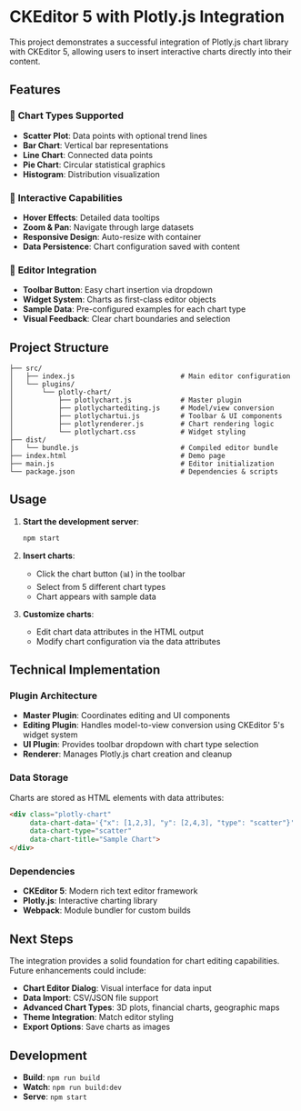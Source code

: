 # CKEditor 5 with Plotly.js Integration

This project demonstrates a successful integration of Plotly.js chart library with CKEditor 5, allowing users to insert interactive charts directly into their content.

## Features

### 🎯 **Chart Types Supported**
- **Scatter Plot**: Data points with optional trend lines
- **Bar Chart**: Vertical bar representations
- **Line Chart**: Connected data points
- **Pie Chart**: Circular statistical graphics
- **Histogram**: Distribution visualization

### 🎨 **Interactive Capabilities**
- **Hover Effects**: Detailed data tooltips
- **Zoom & Pan**: Navigate through large datasets
- **Responsive Design**: Auto-resize with container
- **Data Persistence**: Chart configuration saved with content

### 🔧 **Editor Integration**
- **Toolbar Button**: Easy chart insertion via dropdown
- **Widget System**: Charts as first-class editor objects
- **Sample Data**: Pre-configured examples for each chart type
- **Visual Feedback**: Clear chart boundaries and selection

## Project Structure

```
├── src/
│   ├── index.js                          # Main editor configuration
│   └── plugins/
│       └── plotly-chart/
│           ├── plotlychart.js            # Master plugin
│           ├── plotlychartediting.js     # Model/view conversion
│           ├── plotlychartui.js          # Toolbar & UI components
│           ├── plotlyrenderer.js         # Chart rendering logic
│           └── plotlychart.css           # Widget styling
├── dist/
│   └── bundle.js                         # Compiled editor bundle
├── index.html                            # Demo page
├── main.js                               # Editor initialization
└── package.json                          # Dependencies & scripts
```

## Usage

1. **Start the development server**:
   ```bash
   npm start
   ```

2. **Insert charts**:
   - Click the chart button (📊) in the toolbar
   - Select from 5 different chart types
   - Chart appears with sample data

3. **Customize charts**:
   - Edit chart data attributes in the HTML output
   - Modify chart configuration via the data attributes

## Technical Implementation

### Plugin Architecture
- **Master Plugin**: Coordinates editing and UI components
- **Editing Plugin**: Handles model-to-view conversion using CKEditor 5's widget system
- **UI Plugin**: Provides toolbar dropdown with chart type selection
- **Renderer**: Manages Plotly.js chart creation and cleanup

### Data Storage
Charts are stored as HTML elements with data attributes:
```html
<div class="plotly-chart" 
     data-chart-data='{"x": [1,2,3], "y": [2,4,3], "type": "scatter"}'
     data-chart-type="scatter"
     data-chart-title="Sample Chart">
</div>
```

### Dependencies
- **CKEditor 5**: Modern rich text editor framework
- **Plotly.js**: Interactive charting library
- **Webpack**: Module bundler for custom builds

## Next Steps

The integration provides a solid foundation for chart editing capabilities. Future enhancements could include:

- **Chart Editor Dialog**: Visual interface for data input
- **Data Import**: CSV/JSON file support
- **Advanced Chart Types**: 3D plots, financial charts, geographic maps
- **Theme Integration**: Match editor styling
- **Export Options**: Save charts as images

## Development

- **Build**: `npm run build`
- **Watch**: `npm run build:dev`
- **Serve**: `npm start`